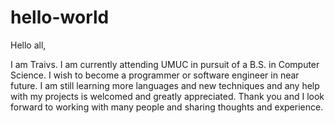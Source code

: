 # hello-world

Hello all,

I am Traivs. I am currently attending UMUC in pursuit of a B.S. in Computer Science. I wish to become a programmer or software engineer in near future. I am still learning more languages and new techniques and any help with my projects is welcomed and greatly appreciated. Thank you and I look forward to working with many people and sharing thoughts and experience.
